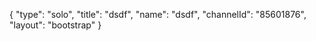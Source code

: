 {
    "type": "solo",
    "title": "dsdf",
    "name": "dsdf",
    "channelId": "85601876",
    "layout": "bootstrap"
}